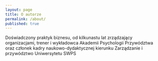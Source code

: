```yaml
---
layout: page
title: O autorze
permalink: /about/
published: true
---
```

Doświadczony praktyk biznesu, od kilkunastu lat zrządzający organizacjami, trener i wykładowca Akademii Psychologii Przywództwa oraz członek kadry naukowo-dydaktycznej kierunku Zarządzanie i przywództwo Uniwersytetu SWPS
